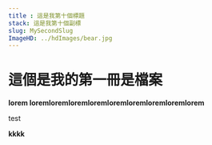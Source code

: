 ```yaml
---
title : 這是我第十個標題
stack: 這是我第十個副標
slug: MySecondSlug
ImageHD: ../hdImages/bear.jpg
---
```



# 這個是我的第一冊是檔案

**lorem loremloremloremloremloremloremloremloremlorem**

<p>test</p>
<b>kkkk</b>